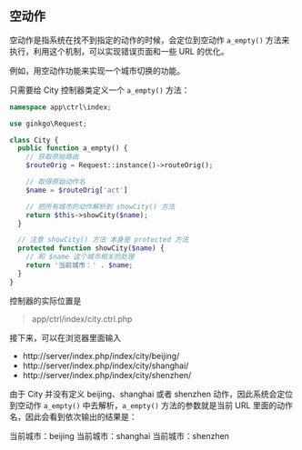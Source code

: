 ## 空动作

空动作是指系统在找不到指定的动作的时候，会定位到空动作 `a_empty()` 方法来执行，利用这个机制，可以实现错误页面和一些 URL 的优化。

例如，用空动作功能来实现一个城市切换的功能。

只需要给 City 控制器类定义一个 `a_empty()` 方法：

``` php
namespace app\ctrl\index;

use ginkgo\Request;

class City {
  public function a_empty() {
    // 获取原始路由
    $routeOrig = Request::instance()->routeOrig();

    // 取得原始动作名
    $name = $routeOrig['act']

    // 把所有城市的动作解析到 showCity() 方法
    return $this->showCity($name);
  }

  // 注意 showCity() 方法 本身是 protected 方法
  protected function showCity($name) {
    // 和 $name 这个城市相关的处理
    return '当前城市：' . $name;
  }
}
```

控制器的实际位置是

> app/ctrl/index/city.ctrl.php

接下来，可以在浏览器里面输入

* http://server/index.php/index/city/beijing/
* http://server/index.php/index/city/shanghai/
* http://server/index.php/index/city/shenzhen/

由于 City 并没有定义 beijing、shanghai 或者 shenzhen 动作，因此系统会定位到空动作 `a_empty()` 中去解析，`a_empty()` 方法的参数就是当前 URL 里面的动作名，因此会看到依次输出的结果是：

  当前城市：beijing
  当前城市：shanghai
  当前城市：shenzhen
